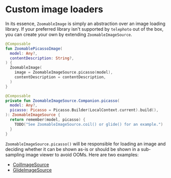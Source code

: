 # Custom image loaders

In its essence, `ZoomableImage` is simply an abstraction over an image loading library. If your preferred library isn't supported by `telephoto` out of the box, you can create your own by extending `ZoomableImageSource`.

```kotlin
@Composable
fun ZoomablePicassoImage(
  model: Any?,
  contentDescription: String?,
) {
  ZoomableImage(
    image = ZoomableImageSource.picasso(model),
    contentDescription = contentDescription,
  )
}

@Composable
private fun ZoomableImageSource.Companion.picasso(
  model: Any?,
  picasso: Picasso = Picasso.Builder(LocalContext.current).build(),
): ZoomableImageSource {
  return remember(model, picasso) {
    TODO("See ZoomableImageSource.coil() or glide() for an example.")
  }
}
```

`ZoomableImageSource.picasso()` will be responsible for loading an image and deciding whether it can be shown as-is or should be shown in a sub-sampling image viewer to avoid OOMs. Here are two examples:

- [CoilImageSource](https://github.com/saket/telephoto/blob/trunk/zoomable-image/coil/src/main/kotlin/me/saket/telephoto/zoomable/coil/CoilImageSource.kt)
- [GlideImageSource](https://github.com/saket/telephoto/blob/25072f96ed47871cf827dd9d255edb552b24044e/zoomable-image/glide/src/main/kotlin/me/saket/telephoto/zoomable/glide/GlideImageSource.kt)
